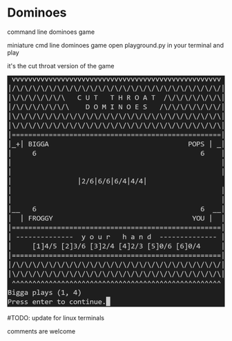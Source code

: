 # Dominoes
command line dominoes game

miniature cmd line dominoes game
open playground.py in your terminal and play

it's the cut throat version of the game

![Alt text](https://github.com/mejongetje/Dominoes/blob/main/play.png "Optional title")

#TODO: 
update for linux terminals

comments are welcome
